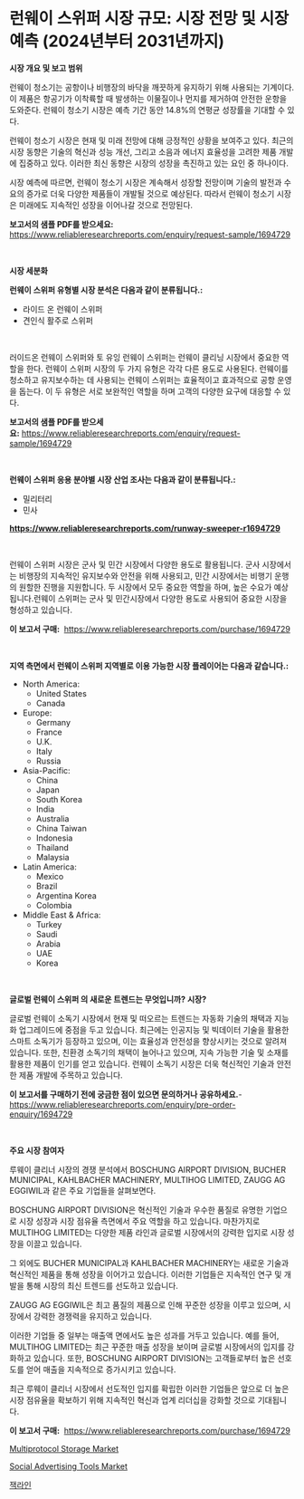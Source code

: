 <p><h1>런웨이 스위퍼 시장 규모: 시장 전망 및 시장 예측 (2024년부터 2031년까지)</h1></p><p><strong>시장 개요 및 보고 범위</strong></p>
<p><p>런웨이 청소기는 공항이나 비행장의 바닥을 깨끗하게 유지하기 위해 사용되는 기계이다. 이 제품은 항공기가 이착륙할 때 발생하는 이물질이나 먼지를 제거하여 안전한 운항을 도와준다. 런웨이 청소기 시장은 예측 기간 동안 14.8%의 연평균 성장률을 기대할 수 있다.</p><p>런웨이 청소기 시장은 현재 및 미래 전망에 대해 긍정적인 상황을 보여주고 있다. 최근의 시장 동향은 기술의 혁신과 성능 개선, 그리고 소음과 에너지 효율성을 고려한 제품 개발에 집중하고 있다. 이러한 최신 동향은 시장의 성장을 촉진하고 있는 요인 중 하나이다.</p><p>시장 예측에 따르면, 런웨이 청소기 시장은 계속해서 성장할 전망이며 기술의 발전과 수요의 증가로 더욱 다양한 제품들이 개발될 것으로 예상된다. 따라서 런웨이 청소기 시장은 미래에도 지속적인 성장을 이어나갈 것으로 전망된다.</p></p>
<p><strong>보고서의 샘플 PDF를 받으세요:</strong> <a href="https://www.reliableresearchreports.com/enquiry/request-sample/1694729">https://www.reliableresearchreports.com/enquiry/request-sample/1694729</a></p>
<p>&nbsp;</p>
<p><strong>시장 세분화</strong></p>
<p><strong>런웨이 스위퍼 유형별 시장 분석은 다음과 같이 분류됩니다.:</strong></p>
<p><ul><li>라이드 온 런웨이 스위퍼</li><li>견인식 활주로 스위퍼</li></ul></p>
<p>&nbsp;</p>
<p><p>러이드온 런웨이 스위퍼와 토 유잉 런웨이 스위퍼는 런웨이 클리닝 시장에서 중요한 역할을 한다. 런웨이 스위퍼 시장의 두 가지 유형은 각각 다른 용도로 사용된다. 런웨이를 청소하고 유지보수하는 데 사용되는 런웨이 스위퍼는 효율적이고 효과적으로 공항 운영을 돕는다. 이 두 유형은 서로 보완적인 역할을 하며 고객의 다양한 요구에 대응할 수 있다.</p></p>
<p><strong>보고서의 샘플 PDF를 받으세요:</strong>&nbsp;<a href="https://www.reliableresearchreports.com/enquiry/request-sample/1694729">https://www.reliableresearchreports.com/enquiry/request-sample/1694729</a></p>
<p>&nbsp;</p>
<p><strong> 런웨이 스위퍼 응용 분야별 시장 산업 조사는 다음과 같이 분류됩니다.:</strong></p>
<p><ul><li>밀리터리</li><li>민사</li></ul></p>
<p><strong><a href="https://www.reliableresearchreports.com/runway-sweeper-r1694729">https://www.reliableresearchreports.com/runway-sweeper-r1694729</a></strong></p>
<p>&nbsp;</p>
<p><p>런웨이 스위퍼 시장은 군사 및 민간 시장에서 다양한 용도로 활용됩니다. 군사 시장에서는 비행장의 지속적인 유지보수와 안전을 위해 사용되고, 민간 시장에서는 비행기 운행의 원할한 진행을 지원합니다. 두 시장에서 모두 중요한 역할을 하며, 높은 수요가 예상됩니다.런웨이 스위퍼는 군사 및 민간시장에서 다양한 용도로 사용되어 중요한 시장을 형성하고 있습니다.</p></p>
<p><strong>이 보고서 구매:</strong>&nbsp; <a href="https://www.reliableresearchreports.com/purchase/1694729">https://www.reliableresearchreports.com/purchase/1694729</a></p>
<p>&nbsp;</p>
<p><strong>지역 측면에서 런웨이 스위퍼 지역별로 이용 가능한 시장 플레이어는 다음과 같습니다.:</strong></p>
<p><ul>
    <li>
        North America:
        <ul>
            <li>United States</li>
            <li>Canada</li>
        </ul>
    </li>
    <li>
        Europe:
        <ul>
            <li>Germany</li>
            <li>France</li>
            <li>U.K.</li>
            <li>Italy</li>
            <li>Russia</li>
        </ul>
    </li>
    <li>
        Asia-Pacific:
        <ul>
            <li>China</li>
            <li>Japan</li>
            <li>South Korea</li>
            <li>India</li>
            <li>Australia</li>
            <li>China Taiwan</li>
            <li>Indonesia</li>
            <li>Thailand</li>
            <li>Malaysia</li>
        </ul>
    </li>
    <li>
        Latin America:
        <ul>
            <li>Mexico</li>
            <li>Brazil</li>
            <li>Argentina Korea</li>
            <li>Colombia</li>
        </ul>
    </li>
    <li>
        Middle East & Africa:
        <ul>
            <li>Turkey</li>
            <li>Saudi</li>
            <li>Arabia</li>
            <li>UAE</li>
            <li>Korea</li>
        </ul>
    </li>
    </ul></p>
<p>&nbsp;</p>
<p><strong>글로벌 런웨이 스위퍼 의 새로운 트렌드는 무엇입니까? 시장?</strong></p>
<p><p>글로벌 런웨이 소독기 시장에서 현재 및 떠오르는 트렌드는 자동화 기술의 채택과 지능화 업그레이드에 중점을 두고 있습니다. 최근에는 인공지능 및 빅데이터 기술을 활용한 스마트 소독기가 등장하고 있으며, 이는 효율성과 안전성을 향상시키는 것으로 알려져 있습니다. 또한, 친환경 소독기의 채택이 늘어나고 있으며, 지속 가능한 기술 및 소재를 활용한 제품이 인기를 얻고 있습니다. 런웨이 소독기 시장은 더욱 혁신적인 기술과 안전한 제품 개발에 주목하고 있습니다.</p></p>
<p><strong>이 보고서를 구매하기 전에 궁금한 점이 있으면 문의하거나 공유하세요.</strong>- <a href="https://www.reliableresearchreports.com/enquiry/pre-order-enquiry/1694729">https://www.reliableresearchreports.com/enquiry/pre-order-enquiry/1694729</a></p>
<p>&nbsp;</p>
<p><strong>주요 시장 참여자</strong></p>
<p><p>루웨이 클리너 시장의 경쟁 분석에서 BOSCHUNG AIRPORT DIVISION, BUCHER MUNICIPAL, KAHLBACHER MACHINERY, MULTIHOG LIMITED, ZAUGG AG EGGIWIL과 같은 주요 기업들을 살펴보면다. </p><p>BOSCHUNG AIRPORT DIVISION은 혁신적인 기술과 우수한 품질로 유명한 기업으로 시장 성장과 시장 점유율 측면에서 주요 역할을 하고 있습니다. 마찬가지로 MULTIHOG LIMITED는 다양한 제품 라인과 글로벌 시장에서의 강력한 입지로 시장 성장을 이끌고 있습니다.</p><p>그 외에도 BUCHER MUNICIPAL과 KAHLBACHER MACHINERY는 새로운 기술과 혁신적인 제품을 통해 성장을 이어가고 있습니다. 이러한 기업들은 지속적인 연구 및 개발을 통해 시장의 최신 트렌드를 선도하고 있습니다.</p><p>ZAUGG AG EGGIWIL은 최고 품질의 제품으로 인해 꾸준한 성장을 이루고 있으며, 시장에서 강력한 경쟁력을 유지하고 있습니다.</p><p>이러한 기업들 중 일부는 매출액 면에서도 높은 성과를 거두고 있습니다. 예를 들어, MULTIHOG LIMITED는 최근 꾸준한 매출 성장을 보이며 글로벌 시장에서의 입지를 강화하고 있습니다. 또한, BOSCHUNG AIRPORT DIVISION는 고객들로부터 높은 선호도를 얻어 매출을 지속적으로 증가시키고 있습니다.</p><p>최근 루웨이 클리너 시장에서 선도적인 입지를 확립한 이러한 기업들은 앞으로 더 높은 시장 점유율을 확보하기 위해 지속적인 혁신과 업계 리더십을 강화할 것으로 기대됩니다.</p></p>
<p><strong>이 보고서 구매:</strong>&nbsp;&nbsp;<a href="https://www.reliableresearchreports.com/purchase/1694729">https://www.reliableresearchreports.com/purchase/1694729</a></p>
<p><p><a href="https://github.com/Glendatilghmankmgz0rbhwpy/Market-Research-Report-List-2/blob/main/multiprotocol-storage-market.md">Multiprotocol Storage Market</a></p><p><a href="https://github.com/dx0328/Market-Research-Report-List-2/blob/main/social-advertising-tools-market.md">Social Advertising Tools Market</a></p><p><a href="https://github.com/fernandotryO5lson96765/Market-Research-Report-List-1/blob/main/627139722571.md">잭라인</a></p></p>